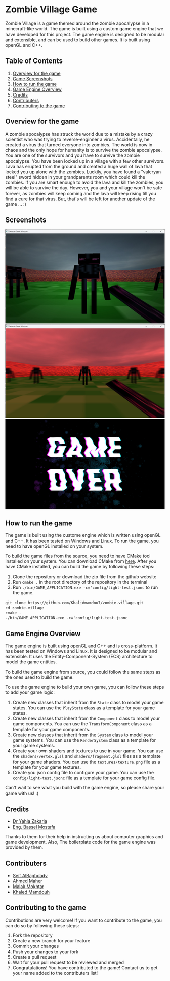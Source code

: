 # Zombie Village Game

Zombie Village is a game themed around the zombie apocalypse in a minecraft-like world. The game is built using a custom game engine that we have developed for this project. The game engine is designed to be modular and extensible, and can be used to build other games. It is built using openGL and C++.

## Table of Contents

1. [Overview for the game](#overview-for-the-game)
1. [Game Screenshots](#screenshots)
1. [How to run the game](#how-to-run-the-game)
1. [Game Engine Overview](#game-engine-overview)
1. [Credits](#credits)
1. [Contributers](#contributers)
1. [Contributing to the game](#contributing-to-the-game)

## Overview for the game

A zombie apocalypse has struck the world due to a mistake by a crazy scientist who was trying to reverse-enginner a virus. Accidentally, he created a virus that turned everyone into zombies. The world is now in chaos and the only hope for humanity is to survive the zombie apocalypse. You are one of the survivors and you have to survive the zombie apocalypse. You have been locked up in a village with a few other survivors. Lava has erupted from the ground and created a huge wall of lava that locked you up alone with the zombies. Luckily, you have found a "valeryan steel" sword hidden in your grandparents room which could kill the zombies. If you are smart enough to avoid the lava and kill the zombies, you will be able to survive the day. However, you and your village won't be safe forever, as zombies will keep coming and the lava will keep rising till you find a cure for that virus. But, that's will be left for another update of the game ... :)


## Screenshots

![Gameplay](docs/gameplay-screenshots/play-state.jpeg)
![Gameplay](docs/gameplay-screenshots/damaged-state.jpeg)
![Lose Screen](assets/textures/gameover.png)

## How to run the game

The game is built using the custome engine which is written using openGL and C++. It has been tested on Windows and Linux. To run the game, you need to have openGL installed on your system.

To build the game files from the source, you need to have CMake tool installed on your system. You can download CMake from [here](https://cmake.org/download/). After you have CMake installed, you can build the game by following these steps:

1. Clone the repository or download the zip file from the github website
1. Run `cmake .` in the root directory of the repository in the terminal
1. Run `./bin/GAME_APPLICATION.exe -c='config/light-test.jsonc` to run the game.

```
git clone https://github.com/Khalidmamdou7/zombie-village.git
cd zombie-village
cmake .
./bin/GAME_APPLICATION.exe -c='config/light-test.jsonc
```


## Game Engine Overview

The game engine is built using openGL and C++ and is cross-platform. It has been tested on Windows and Linux. It is designed to be modular and extensible. It uses the Entity-Component-System (ECS) architecture to model the game entities. 

To build the game engine from source, you could follow the same steps as the ones used to build the game.

To use the game engine to build your own game, you can follow these steps to add your game logic:

1. Create new classes that inherit from the `State` class to model your game states. You can use the `PlayState` class as a template for your game states.
1. Create new classes that inherit from the `Component` class to model your game components. You can use the `TransformComponent` class as a template for your game components.
1. Create new classes that inherit from the `System` class to model your game systems. You can use the `RenderSystem` class as a template for your game systems.
1. Create your own shaders and textures to use in your game. You can use the `shaders/vertex.glsl` and `shaders/fragment.glsl` files as a template for your game shaders. You can use the `textures/texture.png` file as a template for your game textures.
1. Create you json config file to configure your game. You can use the `config/light-test.jsonc` file as a template for your game config file.

Can't wait to see what you build with the game engine, so please share your game with us! :)

## Credits

- [Dr Yahia Zakaria](https://github.com/yahiaetman) 
- [Eng. Bassel Mostafa](https://github.com/bassel97)

Thanks to them for their help in instructing us about computer graphics and game development. Also, The boilerplate code for the game engine was provided by them.

## Contributers

- [Seif AlBaghdady](https://github.com/seifAlbaghdady)
- [Ahmed Maher](https://github.com/AhmedMaher309)
- [Malak Mokhtar](https://github.com/Malak-Mokhtar)
- [Khaled Mamdouh](https://github.com/Khalidmamdou7)

## Contributing to the game

Contributions are very welcome! If you want to contribute to the game, you can do so by following these steps:

1. Fork the repository
1. Create a new branch for your feature
1. Commit your changes
1. Push your changes to your fork
1. Create a pull request
1. Wait for your pull request to be reviewed and merged
1. Congratulations! You have contributed to the game! Contact us to get your name added to the contributers list!